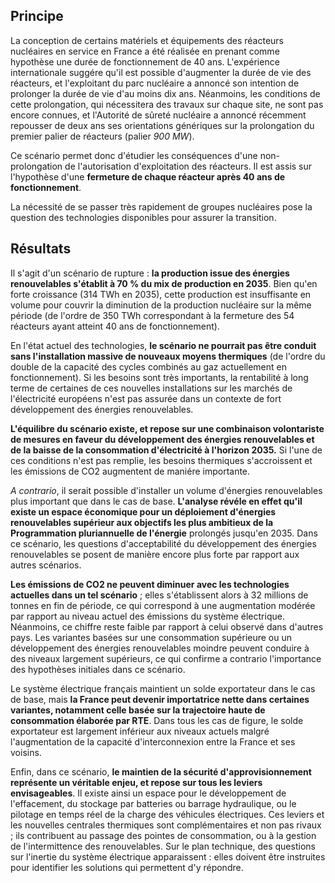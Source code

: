 ## Principe

La conception de certains matériels et équipements des réacteurs nucléaires en service en France a été réalisée en prenant comme hypothèse une durée de fonctionnement de 40 ans. L'expérience internationale suggére qu'il est possible d'augmenter la durée de vie des réacteurs, et l'exploitant du parc nucléaire a annoncé son intention de prolonger la durée de vie d'au moins dix ans. Néanmoins, les conditions de cette prolongation, qui nécessitera des travaux sur chaque site, ne sont pas encore connues, et l'Autorité de sûreté nucléaire a annoncé récemment repousser de deux ans ses orientations génériques sur la prolongation du premier palier de réacteurs (palier *900 MW*).

Ce scénario permet donc d'étudier les conséquences d'une non-prolongation de l'autorisation d'exploitation des réacteurs. Il est assis sur l'hypothèse d'une **fermeture de chaque réacteur après 40 ans de fonctionnement**.

La nécessité de se passer très rapidement de groupes nucléaires pose la question des technologies disponibles pour assurer la transition.

## Résultats

Il s'agit d'un scénario de rupture : **la production issue des énergies renouvelables s'établit à 70 % du mix de production en 2035**. Bien qu'en forte croissance (314 TWh en 2035), cette production est insuffisante en volume pour couvrir la diminution de la production nucléaire sur la même période (de l'ordre de 350 TWh correspondant à la fermeture des 54 réacteurs ayant atteint 40 ans de fonctionnement).

En l'état actuel des technologies, **le scénario ne pourrait pas être conduit sans l'installation massive de nouveaux moyens thermiques** (de l'ordre du double de la capacité des cycles combinés au gaz actuellement en fonctionnement). Si les besoins sont très importants, la rentabilité à long terme de certaines de ces nouvelles installations sur les marchés de l'électricité européens n'est pas assurée dans un contexte de fort développement des énergies renouvelables.

**L'équilibre du scénario existe, et repose sur une combinaison volontariste de mesures en faveur du développement des énergies renouvelables et de la baisse de la consommation d'électricité à l'horizon 2035.** Si l'une de ces conditions n'est pas remplie, les besoins thermiques s'accroissent et les émissions de CO2 augmentent de maniére importante.

*A contrario*, il serait possible d'installer un volume d'énergies renouvelables plus important que dans le cas de base. **L'analyse révéle en effet qu'il existe un espace économique pour un déploiement d'énergies renouvelables supérieur aux objectifs les plus ambitieux de la Programmation pluriannuelle de l'énergie** prolongés jusqu'en 2035. Dans ce scénario, les questions d'acceptabilité du développement des énergies renouvelables se posent de manière encore plus forte par rapport aux autres scénarios.

**Les émissions de CO2 ne peuvent diminuer avec les technologies actuelles dans un tel scénario** ; elles s'établissent alors à 32 millions de tonnes en fin de période, ce qui correspond à une augmentation modérée par rapport au niveau actuel des émissions du système électrique. Néanmoins, ce chiffre reste faible par rapport à celui observé dans d'autres pays. Les variantes basées sur une consommation supérieure ou un développement des énergies renouvelables moindre peuvent conduire à des niveaux largement supérieurs, ce qui confirme a contrario l'importance des hypothèses initiales dans ce scénario.

Le système électrique français maintient un solde exportateur dans le cas de base, mais **la France peut devenir importatrice nette dans certaines variantes, notamment celle basée sur la trajectoire haute de consommation élaborée par RTE**. Dans tous les cas de figure, le solde exportateur est largement inférieur aux niveaux actuels malgré l'augmentation de la capacité d'interconnexion entre la France et ses voisins.

Enfin, dans ce scénario, **le maintien de la sécurité d'approvisionnement représente un véritable enjeu, et repose sur tous les leviers envisageables**. Il existe ainsi un espace pour le développement de l'effacement, du stockage par batteries ou barrage hydraulique, ou le pilotage en temps réel de la charge des véhicules électriques. Ces leviers et les nouvelles centrales thermiques sont complémentaires et non pas rivaux ; ils contribuent au passage des pointes de consommation, ou à la gestion de l'intermittence des renouvelables. Sur le plan technique, des questions sur l'inertie du système électrique apparaissent : elles doivent être instruites pour identifier les solutions qui permettent d'y répondre.
